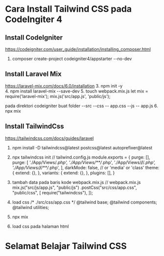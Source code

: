 # Cara Install Tailwind CSS pada CodeIngiter 4
## Install CodeIgniter
https://codeigniter.com/user_guide/installation/installing_composer.html
1. composer create-project codeigniter4/appstarter --no-dev 
## Install Laravel Mix
https://laravel-mix.com/docs/6.0/installation 
3. npm init -y  
4. npm install laravel-mix --save-dev 
5. touch webpack.mix.js
let mix = require('laravel-mix');
mix.js('src/app.js', 'public/js');

pada direktori codeigniter buat folder 
--src
  --css
    -- app.css
  --js
    -- app.js
6. npx mix
## Install TailwindCss
https://tailwindcss.com/docs/guides/laravel
1. npm install -D tailwindcss@latest postcss@latest autoprefixer@latest
2. npx tailwindcss init
// tailwind.config.js
  module.exports = {
   purge: [],
   purge: [
     './App/Views/*.php',
     './App/Views/**/*.php',
     './App/Views/**/**/*.php',
     './App/Views/**/**/**/*.php',
   ],
    darkMode: false, // or 'media' or 'class'
    theme: {
      extend: {},
    },
    variants: {
      extend: {},
    },
    plugins: [],
  }
  
4. tambah data pada baris kode webpack.mix.js
// webpack.mix.js
  mix.js("src/js/app.js", "public/js")
    .postCss("src/css/app.css", "public/css", [
     require("tailwindcss"),
    ]);
    
5. load css 
/* ./src/css/app.css */
@tailwind base;
@tailwind components;
@tailwind utilities; 

6. npx mix
7. load css pada halaman html 
  <!doctype html>
  <head>
    <!-- ... --->
   <meta charset="UTF-8" />
   <meta name="viewport" content="width=device-width, initial-scale=1.0" />
   <link href="/css/app.css" rel="stylesheet">
  </head>
  <body>
    <div class="min-h-screen bg-gray-100 flax justify-center items-center">
      <h1 clss="text-4x1 font-medium"> Selamat Belajar Tailwind CSS </h1>
    </div>
  </body>
  <!-- ... --->
